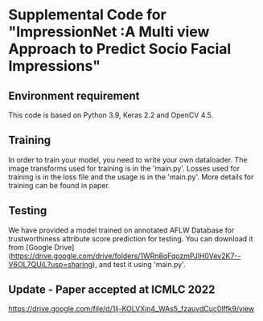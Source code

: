 # Supplemental Code for "ImpressionNet :A Multi view Approach to Predict Socio Facial Impressions"


## Environment requirement

This code is based on Python 3.9, Keras 2.2 and OpenCV 4.5.

## Training

In order to train your model, you need to write your own dataloader. The image transforms used for training is in the 'main.py'. Losses used for training is in the loss file and the usage is in the 'main.py'. More details for training can be found in paper.

## Testing

We have provided a model trained on annotated AFLW Database for trustworthiness attribute score prediction for testing. You can download it from [Google Drive] (https://drive.google.com/drive/folders/1WRn8qFqozmPJlH0Vev2K7--V6OL7QUiL?usp=sharing), and test it using 'main.py'.  

## Update - Paper accepted at ICMLC 2022
https://drive.google.com/file/d/1lj-KOLVXjn4_WAs5_fzauvdCuc0lffk9/view
